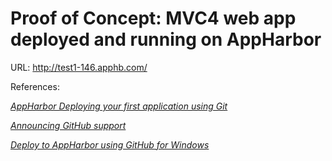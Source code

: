 # Proof of Concept: MVC4 web app deployed and running on AppHarbor

URL:	http://test1-146.apphb.com/


References:

[*AppHarbor Deploying your first application using Git*](http://support.appharbor.com/kb/getting-started/deploying-your-first-application-using-git)

[*Announcing GitHub support*](http://blog.appharbor.com/2011/10/13/announcing-github-support)

[*Deploy to AppHarbor using GitHub for Windows*](http://blog.appharbor.com/2012/05/25/deploy-to-appharbor-using-github-for-windows)
